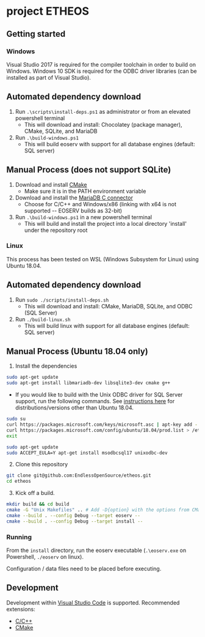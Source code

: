 # project ETHEOS

## Getting started

### Windows

Visual Studio 2017 is required for the compiler toolchain in order to build on Windows. Windows 10 SDK is required for the ODBC driver libraries (can be installed as part of Visual Studio).

## Automated dependency download

1. Run `.\scripts\install-deps.ps1` as administrator or from an elevated powershell terminal
   - This will download and install: Chocolatey (package manager), CMake, SQLite, and MariaDB
2. Run `.\build-windows.ps1`
   - This will build eoserv with support for all database engines (default: SQL server)

## Manual Process (does not support SQLite)

1. Download and install [CMake](https://github.com/Kitware/CMake/releases/download/v3.16.0/cmake-3.16.0-win64-x64.msi)
   - Make sure it is in the PATH environment variable
2. Download and install the [MariaDB C connector](https://mariadb.com/downloads/?showall=1&tab=mariadbtx&group=mariadb_server&version=10.4.10#connectors)
   - Choose for C/C++ and Windows/x86 (linking with x64 is not supported -- EOSERV builds as 32-bit)
4. Run `.\build-windows.ps1` in a new powershell terminal
   - This will build and install the project into a local directory 'install' under the repository root

### Linux

This process has been tested on WSL (Windows Subsystem for Linux) using Ubuntu 18.04.

## Automated dependency download

1. Run `sudo ./scripts/install-deps.sh`
   - This will download and install: CMake, MariaDB, SQLite, and ODBC (SQL Server)
2. Run `./build-linux.sh`
   - This will build linux with support for all database engines (default: SQL server)

## Manual Process (Ubuntu 18.04 only)

1. Install the dependencies
```bash
sudo apt-get update
sudo apt-get install libmariadb-dev libsqlite3-dev cmake g++
```
   - If you would like to build with the Unix ODBC driver for SQL Server support, run the following commands. See [instructions here](https://docs.microsoft.com/en-us/sql/connect/odbc/linux-mac/installing-the-microsoft-odbc-driver-for-sql-server?view=sql-server-ver15) for distributions/versions other than Ubuntu 18.04.
   ```bash
   sudo su
   curl https://packages.microsoft.com/keys/microsoft.asc | apt-key add -
   curl https://packages.microsoft.com/config/ubuntu/18.04/prod.list > /etc/apt/sources.list.d/mssql-release.list
   exit

   sudo apt-get update
   sudo ACCEPT_EULA=Y apt-get install msodbcsql17 unixodbc-dev
   ```

2. Clone this repository
```bash
git clone git@github.com:EndlessOpenSource/etheos.git
cd etheos
```

3. Kick off a build.
```bash
mkdir build && cd build
cmake -G "Unix Makefiles" .. # Add -D{option} with the options from CMakeLists.txt to customize the build
cmake --build . --config Debug --target eoserv --
cmake --build . --config Debug --target install --
```

### Running

From the `install` directory, run the eoserv executable (`.\eoserv.exe` on Powershell, `./eoserv` on linux).

Configuration / data files need to be placed before executing.

## Development

Development within [Visual Studio Code](https://code.visualstudio.com/) is supported. Recommended extensions:
   - [C/C++](https://marketplace.visualstudio.com/items?itemName=ms-vscode.cpptools)
   - [CMake](https://marketplace.visualstudio.com/items?itemName=twxs.cmake)